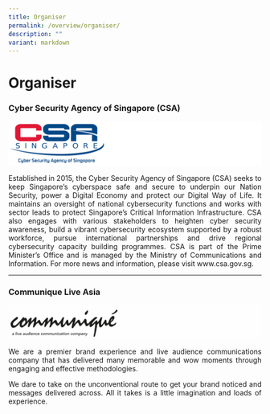 ```yaml
---
title: Organiser
permalink: /overview/organiser/
description: ""
variant: markdown
---
```

#  **Organiser**

### **Cyber Security Agency of Singapore (CSA)** 

![](/images/organiser%20logo/about_csa_2.jpg)
<p style="text-align:justify">Established in 2015, the Cyber Security Agency of Singapore (CSA) seeks to keep Singapore’s cyberspace safe and secure to underpin our Nation Security, power a Digital Economy and protect our Digital Way of Life. It maintains an oversight of national cybersecurity functions and works with sector leads to protect Singapore’s Critical Information Infrastructure. CSA also engages with various stakeholders to heighten cyber security awareness, build a vibrant cybersecurity ecosystem supported by a robust workforce, pursue international partnerships and drive regional cybersecurity capacity building programmes. CSA is part of the Prime Minister’s Office and is managed by the Ministry of Communications and Information. For more news and information, please visit www.csa.gov.sg. </p>

---

###  **Communique Live Asia**
![CLA](/images/organiser%20logo/cla_logo.png)

<p style="text-align:justify">We are a premier brand experience and live audience communications company that has delivered many memorable and wow moments through engaging and effective methodologies.</p>
<p style="text-align:justify">
We dare to take on the unconventional route to get your brand noticed and messages delivered across. All it takes is a little imagination and loads of experience.</p>